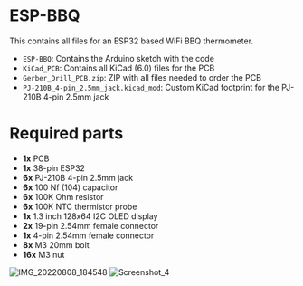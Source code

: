 # ESP-BBQ
This contains all files for an ESP32 based WiFi BBQ thermometer.

* ```ESP-BBQ```: Contains the Arduino sketch with the code
* ```KiCad_PCB```: Contains all KiCad (6.0) files for the PCB
* ```Gerber_Drill_PCB.zip```: ZIP with all files needed to order the PCB
* ```PJ-210B_4-pin_2.5mm_jack.kicad_mod```: Custom KiCad footprint for the PJ-210B 4-pin 2.5mm jack

# Required parts
* **1x** PCB
* **1x** 38-pin ESP32
* **6x** PJ-210B 4-pin 2.5mm jack
* **6x** 100 Nf (104) capacitor
* **6x** 100K Ohm resistor
* **6x** 100K NTC thermistor probe
* **1x** 1.3 inch 128x64 I2C OLED display
* **2x** 19-pin 2.54mm female connector
* **1x** 4-pin 2.54mm female connector
* **8x** M3 20mm bolt
* **16x** M3 nut

![IMG_20220808_184548](https://user-images.githubusercontent.com/17710384/183513691-59ea857b-efd9-44df-8801-435f9e275a52.jpg)
![Screenshot_4](https://user-images.githubusercontent.com/17710384/183514274-e77dc0e8-d003-4eea-9e06-9df97459f18d.png)
